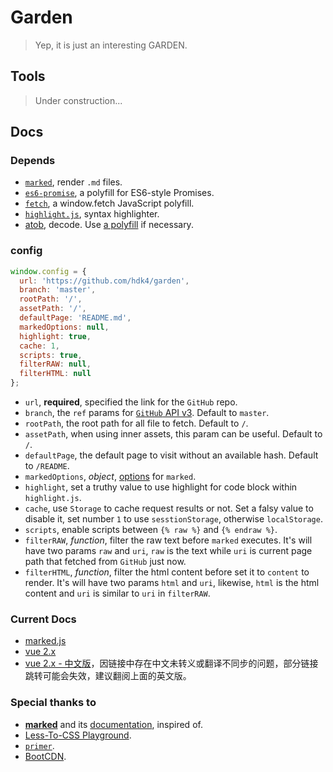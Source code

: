 # Garden

> Yep, it is just an interesting GARDEN.

## Tools

> Under construction...

## Docs

### Depends

- [`marked`](https://github.com/markedjs/marked), render `.md` files.
- [`es6-promise`](https://github.com/stefanpenner/es6-promise), a polyfill for ES6-style Promises.
- [`fetch`](https://github.com/github/fetch), a window.fetch JavaScript polyfill.
- [`highlight.js`](https://github.com/highlightjs/highlight.js), syntax highlighter.
- [atob](https://developer.mozilla.org/en-US/docs/Web/API/WindowOrWorkerGlobalScope/atob), decode. Use [a polyfill](https://github.com/davidchambers/Base64.js) if necessary.

### config

```js
window.config = {
  url: 'https://github.com/hdk4/garden',
  branch: 'master',
  rootPath: '/',
  assetPath: '/',
  defaultPage: 'README.md',
  markedOptions: null,
  highlight: true,
  cache: 1,
  scripts: true,
  filterRAW: null,
  filterHTML: null
};
```

- `url`, **required**, specified the link for the `GitHub` repo.
- `branch`, the `ref` params for [`GitHub` API v3](https://developer.github.com/v3/repos/contents/#get-contents). Default to `master`.
- `rootPath`, the root path for all file to fetch. Default to `/`.
- `assetPath`, when using inner assets, this param can be useful. Default to `/`.
- `defaultPage`, the default page to visit without an available hash. Default to `/README`.
- `markedOptions`, _object_, [options](https://hdk4.com/garden/docs/marked.html#/USING_ADVANCED#options) for `marked`.
- `highlight`, set a truthy value to use highlight for code block within `highlight.js`.
- `cache`, use `Storage` to cache request results or not. Set a falsy value to disable it, set number `1` to use `sesstionStorage`, otherwise `localStorage`.
- `scripts`, enable scripts between `{% raw %}` and `{% endraw %}`.
- `filterRAW`, _function_, filter the raw text before `marked` executes. It's will have two params `raw` and `uri`, `raw` is the text while `uri` is current page path that fetched from `GitHub` just now.
- `filterHTML`, _function_, filter the html content before set it to `content` to render. It's will have two params `html` and `uri`, likewise, `html` is the html content and `uri` is similar to `uri` in `filterRAW`.

### Current Docs

- [marked.js](https://hdk4.com/garden/docs/marked.html)
- [vue 2.x](https://hdk4.com/garden/docs/vue.html)
- [vue 2.x - 中文版](https://hdk4.com/garden/docs/vue_zh.html)，因链接中存在中文未转义或翻译不同步的问题，部分链接跳转可能会失效，建议翻阅上面的英文版。

### Special thanks to

- [**marked**](https://github.com/markedjs/marked) and its [documentation](https://marked.js.org), inspired of.
- [Less-To-CSS Playground](http://lesscss.org/less-preview/).
- [`primer`](https://github.com/primer/primer).
- [BootCDN](https://www.bootcdn.cn/).
